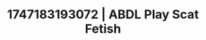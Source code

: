 ---
categories:
- Back arch
- Animation
- Sensual choreography
- Hands-on body
- After dark play
image: /assets/images/1747183193072.jpg
layout: post
seo:
  description: Featured content with artistic Scat Fetish, ABDL Play. HD images available.
  keywords: Scat Fetish, ABDL Play
  og_image: /assets/images/1747183193072.jpg
  schema_type: VisualArtwork
tags:
- '#1747183193072'
- Scat Fetish
- ABDL Play
title: 1747183193072 | ABDL Play Scat Fetish
---